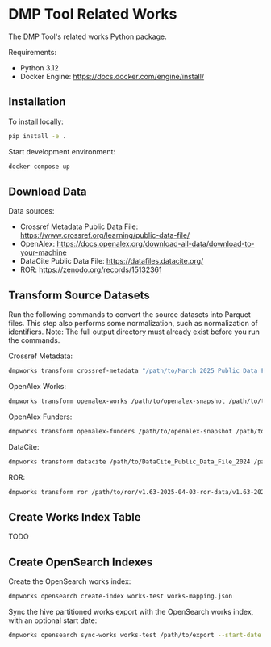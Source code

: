 # DMP Tool Related Works
The DMP Tool's related works Python package.

Requirements:
* Python 3.12
* Docker Engine: https://docs.docker.com/engine/install/

## Installation
To install locally:
```bash
pip install -e .
```

Start development environment:
```bash
docker compose up
```

## Download Data
Data sources:
* Crossref Metadata Public Data File: https://www.crossref.org/learning/public-data-file/
* OpenAlex: https://docs.openalex.org/download-all-data/download-to-your-machine
* DataCite Public Data File: https://datafiles.datacite.org/
* ROR: https://zenodo.org/records/15132361

## Transform Source Datasets
Run the following commands to convert the source datasets into Parquet files. This step also performs some normalization,
such as normalization of identifiers. Note: The full output directory must already exist before you run the commands.

Crossref Metadata:
```bash
dmpworks transform crossref-metadata "/path/to/March 2025 Public Data File from Crossref" /path/to/transformed/crossref
```

OpenAlex Works:
```bash
dmpworks transform openalex-works /path/to/openalex-snapshot /path/to/transformed/openalex_works --max-file-processes=4 --batch-size=4
```

OpenAlex Funders:
```bash
dmpworks transform openalex-funders /path/to/openalex-snapshot /path/to/transformed/openalex_funders
```

DataCite:
```bash
dmpworks transform datacite /path/to/DataCite_Public_Data_File_2024 /path/to/transformed/datacite
```

ROR:
```bash
dmpworks transform ror /path/to/ror/v1.63-2025-04-03-ror-data/v1.63-2025-04-03-ror-data_schema_v2.json /path/to/transformed/ror
```

## Create Works Index Table
TODO

## Create OpenSearch Indexes
Create the OpenSearch works index:
```bash
dmpworks opensearch create-index works-test works-mapping.json
```

Sync the hive partitioned works export with the OpenSearch works index, with an optional start date:
```bash
dmpworks opensearch sync-works works-test /path/to/export --start-date 2024-01-01
```
